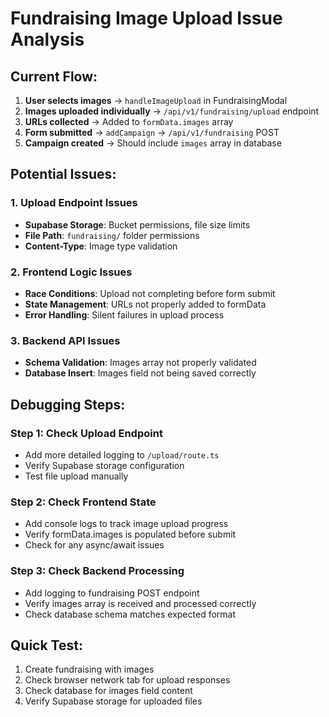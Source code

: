# Fundraising Image Upload Issue Analysis

## Current Flow:

1. **User selects images** → `handleImageUpload` in FundraisingModal
2. **Images uploaded individually** → `/api/v1/fundraising/upload` endpoint
3. **URLs collected** → Added to `formData.images` array
4. **Form submitted** → `addCampaign` → `/api/v1/fundraising` POST
5. **Campaign created** → Should include `images` array in database

## Potential Issues:

### 1. Upload Endpoint Issues

- **Supabase Storage**: Bucket permissions, file size limits
- **File Path**: `fundraising/` folder permissions
- **Content-Type**: Image type validation

### 2. Frontend Logic Issues

- **Race Conditions**: Upload not completing before form submit
- **State Management**: URLs not properly added to formData
- **Error Handling**: Silent failures in upload process

### 3. Backend API Issues

- **Schema Validation**: Images array not properly validated
- **Database Insert**: Images field not being saved correctly

## Debugging Steps:

### Step 1: Check Upload Endpoint

- Add more detailed logging to `/upload/route.ts`
- Verify Supabase storage configuration
- Test file upload manually

### Step 2: Check Frontend State

- Add console logs to track image upload progress
- Verify formData.images is populated before submit
- Check for any async/await issues

### Step 3: Check Backend Processing

- Add logging to fundraising POST endpoint
- Verify images array is received and processed correctly
- Check database schema matches expected format

## Quick Test:

1. Create fundraising with images
2. Check browser network tab for upload responses
3. Check database for images field content
4. Verify Supabase storage for uploaded files
